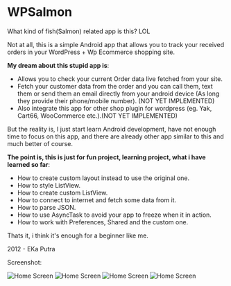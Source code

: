 WPSalmon
=========

What kind of fish(Salmon) related app is this? LOL

Not at all, this is a simple Android app that allows you to track your received orders in your WordPress + Wp Ecommerce shopping site.

**My dream about this stupid app is**:

* Allows you to check your current Order data live fetched from your site.
* Fetch your customer data from the order and you can call them, text them or send them an email directly from your android device (As long they provide their phone/mobile number). (NOT YET IMPLEMENTED)
* Also integrate this app for other shop plugin for wordpress (eg. Yak, Cart66, WooCommerce etc.).(NOT YET IMPLEMENTED)

But the reality is, I just start learn Android development, have not enough time to focus on this app, and there are already other app similar to this and much better of course.

**The point is, this is just for fun project, learning project, what i have learned so far**:

* How to create custom layout instead to use the original one.
* How to style ListView.
* How to create custom ListView.
* How to connect to internet and fetch some data from it.
* How to parse JSON.
* How to use AsyncTask to avoid your app to freeze when it in action.
* How to work with Preferences, Shared and the custom one.

Thats it, i think it's enough for a beginner like me.

2012 - EKa Putra

Screenshot:

![Home Screen](http://balitechy.com/wp-content/uploads/2012/10/wpsalmon1.png)
![Home Screen](http://balitechy.com/wp-content/uploads/2012/10/wpsalmon2.png)
![Home Screen](http://balitechy.com/wp-content/uploads/2012/10/wpsalmon3.png)
![Home Screen](http://balitechy.com/wp-content/uploads/2012/10/wpsalmon4.png)
